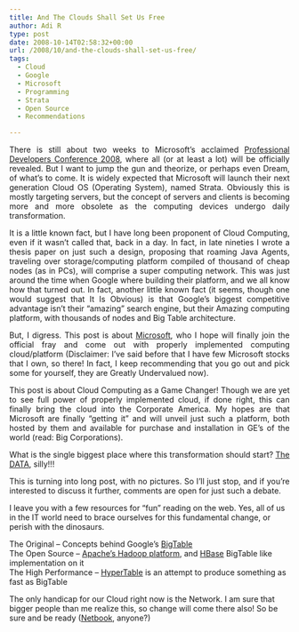 ```yaml
---
title: And The Clouds Shall Set Us Free
author: Adi R
type: post
date: 2008-10-14T02:58:32+00:00
url: /2008/10/and-the-clouds-shall-set-us-free/
tags:
  - Cloud
  - Google
  - Microsoft
  - Programming
  - Strata
  - Open Source
  - Recommendations

---
```

<p align="justify">
  There is still about two weeks to Microsoft’s acclaimed <a href="http://www.microsoftpdc.com/" target="_blank">Professional Developers Conference 2008</a>, where all (or at least a lot) will be officially revealed. But I want to jump the gun and theorize, or perhaps even Dream, of what’s to come. It is widely expected that Microsoft will launch their next generation Cloud OS (Operating System), named Strata. Obviously this is mostly targeting servers, but the concept of servers and clients is becoming more and more obsolete as the computing devices undergo daily transformation.
</p>

<p align="justify">
  It is a little known fact, but I have long been proponent of Cloud Computing, even if it wasn’t called that, back in a day. In fact, in late nineties I wrote a thesis paper on just such a design, proposing that roaming Java Agents, traveling over storage/computing platform compiled of thousand of cheap nodes (as in PCs), will comprise a super computing network. This was just around the time when Google where building their platform, and we all know how that turned out. In fact, another little known fact (it seems, though one would suggest that It Is Obvious) is that Google’s biggest competitive advantage isn’t their “amazing” search engine, but their Amazing computing platform, with thousands of nodes and Big Table architecture.
</p>

<p align="justify">
  But, I digress. This post is about <a href="http://www.microsoft.com/" target="_blank">Microsoft</a>, who I hope will finally join the official fray and come out with properly implemented computing cloud/platform (Disclaimer: I’ve said before that I have few Microsoft stocks that I own, so there! In fact, I keep recommending that you go out and pick some for yourself, they are Greatly Undervalued now).
</p>

<p align="justify">
  This post is about Cloud Computing as a Game Changer! Though we are yet to see full power of properly implemented cloud, if done right, this can finally bring the cloud into the Corporate America. My hopes are that Microsoft are finally “getting it” and will unveil just such a platform, both hosted by them and available for purchase and installation in GE’s of the world (read: Big Corporations).
</p>

<p align="justify">
  What is the single biggest place where this transformation should start? <a href="http://www.pbs.org/cringely/pulpit/2008/pulpit_20081003_005496.html" target="_blank">The DATA</a>, silly!!!
</p>

<p align="justify">
  This is turning into long post, with no pictures. So I’ll just stop, and if you’re interested to discuss it further, comments are open for just such a debate.
</p>

I leave you with a few resources for “fun” reading on the web. Yes, all of us in the IT world need to brace ourselves for this fundamental change, or perish with the dinosaurs.

The Original &#8211; Concepts behind Google’s <a href="http://en.wikipedia.org/wiki/BigTable" target="_blank">BigTable</a>  
The Open Source – <a href="http://hadoop.apache.org/" target="_blank">Apache’s Hadoop platform</a>, and <a href="http://hadoop.apache.org/hbase/" target="_blank">HBase</a> BigTable like implementation on it  
The High Performance – <a href="http://www.hypertable.org/" target="_blank">HyperTable</a> is an attempt to produce something as fast as BigTable

The only handicap for our Cloud right now is the Network. I am sure that bigger people than me realize this, so change will come there also! So be sure and be ready (<a href="http://www.dell.com/content/products/productdetails.aspx/laptop-inspiron-9?c=us&cs=19&l=en&ref=lthp&s=dhs" target="_blank">Netbook</a>, anyone?)